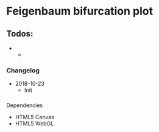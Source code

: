 # Feigenbaum bifurcation plot


## Todos:
* -

### Changelog
* 2018-10-23
  * Init



###
Dependencies
* HTML5 Canvas
* HTML5 WebGL

